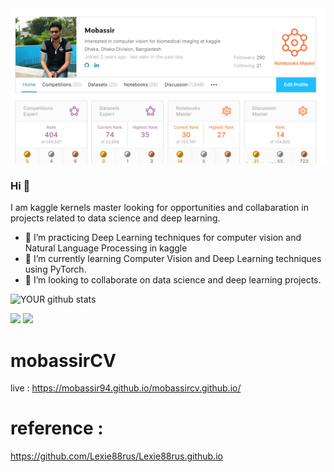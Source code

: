 <img src="https://github.com/mobassir94/mobassir94/blob/master/screenshots/2x%20Master.PNG">

### Hi 👋
I am kaggle kernels master looking for opportunities and collabaration in projects related to data science and deep learning.

- 🔭 I’m practicing Deep Learning techniques for  computer vision and Natural Language Processing in kaggle
- 🌱 I’m currently learning Computer Vision and Deep Learning techniques using PyTorch.
- 🤝 I’m looking to collaborate on data science and deep learning projects. 

![YOUR github stats](https://github-readme-stats.vercel.app/api?username=mobassir94)

[<img src="https://img.shields.io/badge/linkedin-%230077B5.svg?&style=for-the-badge&logo=linkedin&logoColor=white" />](https://www.linkedin.com/in/mobassir-hossen-916a83137/) [<img src = "https://img.shields.io/badge/kaggle-%230077B5.svg?&style=for-the-badge&logo">](https://www.kaggle.com/mobassir) 

# mobassirCV
live : https://mobassir94.github.io/mobassircv.github.io/


# reference :
https://github.com/Lexie88rus/Lexie88rus.github.io
